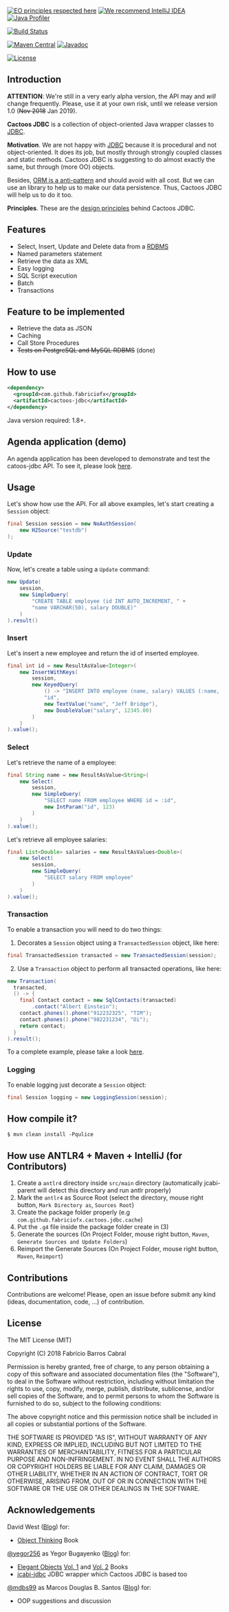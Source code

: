 [![EO principles respected here](http://www.elegantobjects.org/badge.svg)](http://www.elegantobjects.org)
[![We recommend IntelliJ IDEA](http://www.elegantobjects.org/intellij-idea.svg)](https://www.jetbrains.com/idea/)
[![Java Profiler](https://www.ej-technologies.com/images/product_banners/jprofiler_small.png)](https://www.ej-technologies.com/products/jprofiler/overview.html)

[![Build Status](https://travis-ci.org/fabriciofx/cactoos-jdbc.svg?branch=master)](https://travis-ci.org/fabriciofx/cactoos-jdbc)

[![Maven Central](https://img.shields.io/maven-central/v/com.github.fabriciofx/cactoos-jdbc.svg)](https://search.maven.org/artifact/com.github.fabriciofx/cactoos-jdbc/0.2.1/jar)
[![Javadoc](http://www.javadoc.io/badge/com.github.fabriciofx/cactoos-jdbc.svg)](http://www.javadoc.io/doc/com.github.fabriciofx/cactoos-jdbc)

[![License](https://img.shields.io/badge/license-MIT-green.svg)](https://github.com/fabriciofx/cactoos-jdbc/blob/master/LICENSE.txt)


## Introduction

**ATTENTION**: We're still in a very early alpha version, the API may and
*will* change frequently. Please, use it at your own risk, until we release
version 1.0 (~~Nov 2018~~ Jan 2019).

**Cactoos JDBC** is a collection of object-oriented Java wrapper classes to
[JDBC](https://en.wikipedia.org/wiki/Java_Database_Connectivity).

**Motivation**.
We are not happy with
[JDBC](https://en.wikipedia.org/wiki/Java_Database_Connectivity)
because it is procedural and not object-oriented. It does its job, but mostly
through strongly coupled classes and static methods. Cactoos JDBC is suggesting
to do almost exactly the same, but through (more OO) objects.

Besides, [ORM is a
anti-pattern](https://www.yegor256.com/2014/12/01/orm-offensive-anti-pattern.html)
and should avoid with all cost. But we can use an library to help us to make
our data persistence. Thus, Cactoos JDBC will help us to do it too.

**Principles**.
These are the [design principles](http://www.elegantobjects.org#principles)
behind Cactoos JDBC.


## Features

- Select, Insert, Update and Delete data from a [RDBMS](https://en.wikipedia.org/wiki/Relational_database_management_system)
- Named parameters statement
- Retrieve the data as XML
- Easy logging
- SQL Script execution
- Batch
- Transactions


## Feature to be implemented
- Retrieve the data as JSON
- Caching
- Call Store Procedures
- ~~Tests on PostgreSQL and MySQL RDBMS~~ (done)


## How to use

```xml
<dependency>
  <groupId>com.github.fabriciofx</groupId>
  <artifactId>cactoos-jdbc</artifactId>
</dependency>
```

Java version required: 1.8+.


## Agenda application (demo)

An agenda application has been developed to demonstrate and test the
catoos-jdbc API. To see it, please look [here](https://github.com/fabriciofx/cactoos-jdbc/tree/master/src/test/java/com/github/fabriciofx/cactoos/jdbc/agenda).

## Usage
Let's show how use the API. For all above examples, let's start creating a
`Session` object:
```java
final Session session = new NoAuthSession(
    new H2Source("testdb")
);
```

### Update
Now, let's create a table using a `Update` command:
```java
new Update(
    session,
    new SimpleQuery(
        "CREATE TABLE employee (id INT AUTO_INCREMENT, " +
        "name VARCHAR(50), salary DOUBLE)"
    )
).result()
```

### Insert
Let's insert a new employee and return the id of inserted employee.
```java
final int id = new ResultAsValue<Integer>(
    new InsertWithKeys(
        session,
        new KeyedQuery(
            () -> "INSERT INTO employee (name, salary) VALUES (:name, :salary)",
            "id",
            new TextValue("name", "Jeff Bridge"),
            new DoubleValue("salary", 12345.00)
        )
    )
).value();
```

### Select
Let's retrieve the name of a employee:
```java
final String name = new ResultAsValue<String>(
    new Select(
        session,
        new SimpleQuery(
            "SELECT name FROM employee WHERE id = :id",
            new IntParam("id", 123)
        )
    )
).value();
```

Let's retrieve all employee salaries:
```java
final List<Double> salaries = new ResultAsValues<Double>(
    new Select(
        session,
        new SimpleQuery(
            "SELECT salary FROM employee"
        )
    )
).value();
```

### Transaction
To enable a transaction you will need to do two things:
1. Decorates a `Session` object using a `TransactedSession` object, like here:
```java
final TransactedSession transacted = new TransactedSession(session);
```
2. Use a `Transaction` object to perform all transacted operations, like here:
```java
new Transaction(
  transacted,
  () -> {
    final Contact contact = new SqlContacts(transacted)
        .contact("Albert Einstein");
    contact.phones().phone("912232325", "TIM");
    contact.phones().phone("982231234", "Oi");
    return contact;
  }
).result();
```

To a complete example, please take a look [here](https://github.com/fabriciofx/cactoos-jdbc/blob/master/src/test/java/com/github/fabriciofx/cactoos/jdbc/stmt/TransactionTest.java).


### Logging
To enable logging just decorate a `Session` object:
```java
final Session logging = new LoggingSession(session);
```


## How compile it?

```
$ mvn clean install -Pqulice
```

## How use ANTLR4 + Maven + IntelliJ (for Contributors)

1. Create a `antlr4` directory inside `src/main` directory (automatically
jcabi-parent will detect this directory and run antlr properly)
2. Mark the `antlr4` as Source Root (select the directory, mouse right button,
`Mark Directory as`, `Sources Root`)
3. Create the package folder properly (e.g 
`com.github.fabriciofx.cactoos.jdbc.cache`)
4. Put the `.g4` file inside the package folder create in (3)
5. Generate the sources (On Project Folder, mouse right button, `Maven`, 
`Generate Sources and Update Folders`)
6. Reimport the Generate Sources (On Project Folder, mouse right button,
`Maven`, `Reimport`)


## Contributions

Contributions are welcome! Please, open an issue before submit any kind (ideas,
documentation, code, ...) of contribution.


## License

The MIT License (MIT)

Copyright (C) 2018 Fabrício Barros Cabral

Permission is hereby granted, free of charge, to any person obtaining a copy
of this software and associated documentation files (the "Software"), to deal
in the Software without restriction, including without limitation the rights
to use, copy, modify, merge, publish, distribute, sublicense, and/or sell
copies of the Software, and to permit persons to whom the Software is
furnished to do so, subject to the following conditions:

The above copyright notice and this permission notice shall be included in
all copies or substantial portions of the Software.

THE SOFTWARE IS PROVIDED "AS IS", WITHOUT WARRANTY OF ANY KIND, EXPRESS OR
IMPLIED, INCLUDING BUT NOT LIMITED TO THE WARRANTIES OF MERCHANTABILITY,
FITNESS FOR A PARTICULAR PURPOSE AND NON-INFRINGEMENT. IN NO EVENT SHALL THE
AUTHORS OR COPYRIGHT HOLDERS BE LIABLE FOR ANY CLAIM, DAMAGES OR OTHER
LIABILITY, WHETHER IN AN ACTION OF CONTRACT, TORT OR OTHERWISE, ARISING FROM,
OUT OF OR IN CONNECTION WITH THE SOFTWARE OR THE USE OR OTHER DEALINGS IN THE
SOFTWARE.


## Acknowledgements

David West ([Blog](http://davewest.us/)) for:
- [Object Thinking](http://amzn.to/2BVeiNl) Book

[@yegor256](https://github.com/yegor256) as Yegor Bugayenko ([Blog](https://wwww.yegor256.com)) for:
- [Elegant Objects](https://www.yegor256.com/elegant-objects.html) [Vol. 1](http://amzn.to/2BXdZSs) and [Vol. 2](http://amzn.to/2BuFFP4) Books
- [jcabi-jdbc](https://jdbc.jcabi.com/index.html) JDBC wrapper which Cactoos JDBC is based too

[@mdbs99](https://github.com/mdbs99) as Marcos Douglas B. Santos ([Blog](https://wwww.objectpascalprogramming.com)) for:
- OOP suggestions and discussion
